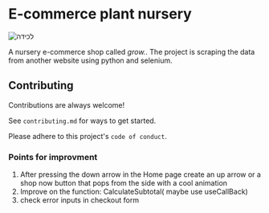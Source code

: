 # E-commerce plant nursery
![‏‏לכידה](https://user-images.githubusercontent.com/76179660/123539103-b89b5b00-d740-11eb-8ae8-088f3114c767.PNG)

A nursery e-commerce shop called _grow._.
The project is scraping the data from another website using python and selenium.

## Contributing

Contributions are always welcome!

See `contributing.md` for ways to get started.

Please adhere to this project's `code of conduct`.

### Points for improvment

1. After pressing the down arrow in the Home page create an up arrow or a shop now button that pops from the side with a cool animation
2. Improve on the function: CalculateSubtotal( maybe use useCallBack)
3. check error inputs in checkout form
